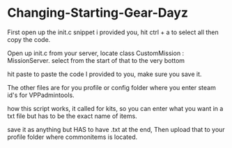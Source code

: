 # Changing-Starting-Gear-Dayz

First open up the init.c snippet i provided you, hit ctrl + a to select all then copy the code.

Open up init.c from your server, locate class CustomMission : MissionServer. select from the start of that to the very bottom

hit paste to paste the code I provided to you, make sure you save it. 

The other files are for you profile or config folder where you enter steam id's for VPPadmintools.

how this script works, it called for kits, so you can enter what you want in a txt file but has to be the exact name of items.

save it as anything but HAS to have .txt at the end, Then upload that to your profile folder where commonitems is located.
